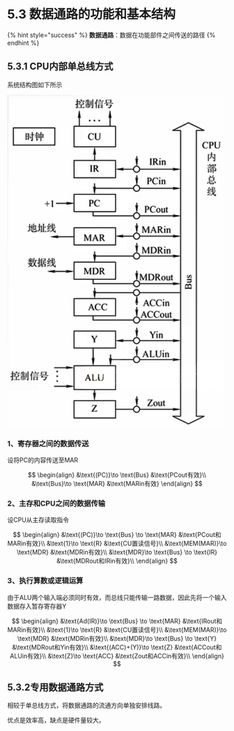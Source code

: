 # 5.3 数据通路的功能和基本结构

{% hint style="success" %}
**数据通路**：数据在功能部件之间传送的路径
{% endhint %}

## 5.3.1 CPU内部单总线方式

系统结构图如下所示

![](../.gitbook/assets/单总线方式.png)

### 1、寄存器之间的数据传送

设将PC的内容传送至MAR

$$
\begin{align}
&\text{(PC)}\to \text{Bus} &\text{PCout有效}\\
&\text{Bus}\to \text{MAR} &\text{MARin有效}
\end{align}
$$

### 2、主存和CPU之间的数据传输

设CPU从主存读取指令

$$
\begin{align}
&\text{(PC)}\to \text{Bus} \to \text{MAR} &\text{PCout和MARin有效}\\
&\text{1}\to \text{R} &\text{CU置读信号}\\
&\text{MEM(MAR)}\to \text{MDR} &\text{MDRin有效}\\
&\text{MDR}\to \text{Bus} \to \text{IR} &\text{MDRout和IRin有效}\\
\end{align}
$$

### 3、执行算数或逻辑运算

由于ALU两个输入端必须同时有效，而总线只能传输一路数据，因此先将一个输入数据存入暂存寄存器Y

$$
\begin{align}
&\text{Ad(IR)}\to \text{Bus} \to \text{MAR} &\text{IRout和MARin有效}\\
&\text{1}\to \text{R} &\text{CU置读信号}\\
&\text{MEM(MAR)}\to \text{MDR} &\text{MDRin有效}\\
&\text{MDR}\to \text{Bus} \to \text{Y} &\text{MDRout和Yin有效}\\
&\text{(ACC)+(Y)}\to \text{Z} &\text{ACCout和ALUin有效}\\
&\text{Z}\to \text{ACC} &\text{Zout和ACCin有效}\\
\end{align}
$$

## 5.3.2专用数据通路方式

相较于单总线方式，将数据通路的流通方向单独安排线路。

优点是效率高，缺点是硬件量较大。
